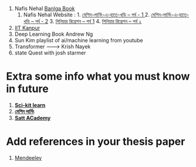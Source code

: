 1. Nafis Nehal  [Banlga Book]( https://archive.org/details/machine_learning_algorithm/page/n1/mode/2up)
	1. Nafis Nehal Website : 
			1. [ মেশিন-লার্নিং-এ-হাতে-খড়ি – পর্ব - 1 ](https://nafisneehalblog.wordpress.com/2017/06/11/%e0%a6%ae%e0%a7%87%e0%a6%b6%e0%a6%bf%e0%a6%a8-%e0%a6%b2%e0%a6%be%e0%a6%b0%e0%a7%8d%e0%a6%a8%e0%a6%bf%e0%a6%82-%e0%a6%8f-%e0%a6%b9%e0%a6%be%e0%a6%a4%e0%a7%87-%e0%a6%96%e0%a7%9c%e0%a6%bf/)
			2. [ মেশিন-লার্নিং-এ-হাতে-খড়ি – পর্ব - 2](https://nafisneehalblog.wordpress.com/2017/06/15/%E0%A6%AE%E0%A7%87%E0%A6%B6%E0%A6%BF%E0%A6%A8-%E0%A6%B2%E0%A6%BE%E0%A6%B0%E0%A7%8D%E0%A6%A8%E0%A6%BF%E0%A6%82-%E0%A6%8F-%E0%A6%B9%E0%A6%BE%E0%A6%A4%E0%A7%87%E0%A6%96%E0%A7%9C%E0%A6%BF-%E0%A6%AA/)
			3. [ লিনিয়ার রিগ্রেশন – পর্ব 1](https://nafisneehalblog.wordpress.com/2017/06/17/%e0%a6%b2%e0%a6%bf%e0%a6%a8%e0%a6%bf%e0%a7%9f%e0%a6%be%e0%a6%b0-%e0%a6%b0%e0%a6%bf%e0%a6%97%e0%a7%8d%e0%a6%b0%e0%a7%87%e0%a6%b6%e0%a6%a8-%e0%a6%aa%e0%a6%b0%e0%a7%8d%e0%a6%ac-%e0%a7%a7-%e0%a6%9c/)
			4. [  লিনিয়ার রিগ্রেশন – পর্ব ২](https://nafisneehalblog.wordpress.com/2017/06/19/%e0%a6%b2%e0%a6%bf%e0%a6%a8%e0%a6%bf%e0%a7%9f%e0%a6%be%e0%a6%b0-%e0%a6%b0%e0%a6%bf%e0%a6%97%e0%a7%8d%e0%a6%b0%e0%a7%87%e0%a6%b6%e0%a6%a8-%e0%a6%aa%e0%a6%b0%e0%a7%8d%e0%a6%ac-%e0%a7%a8-%e0%a6%97/)
2. [IIT Kanpur ](https://nptel.ac.in/courses/106105247)
3. Deep Learning Book Andrew Ng
4. Sun Kim playlist of ai/machine learning from youtube
5. Transformer ---> Krish Nayek 
6. state Quest with josh starmer


# Extra some info what you must know in future
1. **[Sci-kit learn ](https://scikit-learn.org/stable/user_guide.html)**
2. **[ মেশিন লার্নিং ](https://ml.howtocode.dev/#undefined-8)**
3. **[Satt ACademy ](https://sattacademy.com/skill/artificial-intelligence-%E0%A6%95%E0%A6%BF-%E0%A6%86%E0%A6%B0%E0%A7%8D%E0%A6%9F%E0%A6%BF%E0%A6%AB%E0%A6%BF%E0%A6%B6%E0%A6%BF%E0%A7%9F%E0%A6%BE%E0%A6%B2-%E0%A6%87%E0%A6%A8%E0%A7%8D%E0%A6%9F%E0%A7%87%E0%A6%B2%E0%A6%BF%E0%A6%9C%E0%A7%87%E0%A6%A8%E0%A7%8D%E0%A6%B8-%E0%A6%AC%E0%A6%BE%E0%A6%82%E0%A6%B2%E0%A6%BE-%E0%A6%9F%E0%A6%BF%E0%A6%89%E0%A6%9F%E0%A7%8B%E0%A6%B0%E0%A6%BF%E0%A7%9F%E0%A6%BE%E0%A6%B2)**




# Add references in your thesis paper
1. [Mendeeley](https://www.youtube.com/watch?v=1SUw2aFKTMs)

